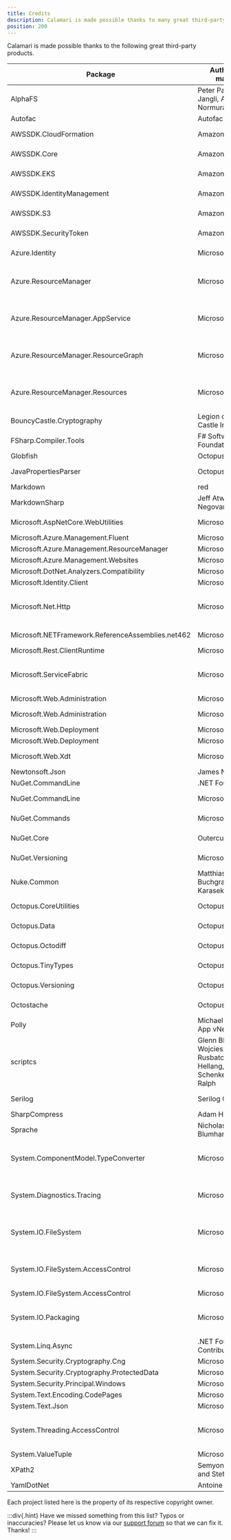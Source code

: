 ```yaml
---
title: Credits
description: Calamari is made possible thanks to many great third-party products.
position: 200
---
```


Calamari is made possible thanks to the following great third-party products.

|                      Package                      |                         Authors and/or maintainers                        |                                                                                                        Find it at...                                                                                                        |                                                       License                                                       |
| ------------------------------------------------- | ------------------------------------------------------------------------- | --------------------------------------------------------------------------------------------------------------------------------------------------------------------------------------------------------------------------- | ------------------------------------------------------------------------------------------------------------------- |
| AlphaFS                                           | Peter Palotas, Jeffrey Jangli, Alexandr Normuradov                        | [https://alphafs.alphaleonis.com/](https://alphafs.alphaleonis.com/)                                                                                                                                                        | [MIT](https://github.com/alphaleonis/AlphaFS/blob/master/LICENSE.md)                                                |
| Autofac                                           | Autofac Contributors                                                      | [http://autofac.org/](http://autofac.org/)                                                                                                                                                                                  | [MIT](http://www.opensource.org/licenses/mit-license.php)                                                           |
| AWSSDK.CloudFormation                             | Amazon Web Services                                                       | [https://github.com/aws/aws-sdk-net/](https://github.com/aws/aws-sdk-net/)                                                                                                                                                  | [Apache-2.0](http://aws.amazon.com/apache2.0/)                                                                      |
| AWSSDK.Core                                       | Amazon Web Services                                                       | [https://github.com/aws/aws-sdk-net/](https://github.com/aws/aws-sdk-net/)                                                                                                                                                  | [Apache-2.0](http://aws.amazon.com/apache2.0/)                                                                      |
| AWSSDK.EKS                                        | Amazon Web Services                                                       | [https://github.com/aws/aws-sdk-net/](https://github.com/aws/aws-sdk-net/)                                                                                                                                                  | [Apache-2.0](http://aws.amazon.com/apache2.0/)                                                                      |
| AWSSDK.IdentityManagement                         | Amazon Web Services                                                       | [https://github.com/aws/aws-sdk-net/](https://github.com/aws/aws-sdk-net/)                                                                                                                                                  | [Apache-2.0](http://aws.amazon.com/apache2.0/)                                                                      |
| AWSSDK.S3                                         | Amazon Web Services                                                       | [https://github.com/aws/aws-sdk-net/](https://github.com/aws/aws-sdk-net/)                                                                                                                                                  | [Apache-2.0](http://aws.amazon.com/apache2.0/)                                                                      |
| AWSSDK.SecurityToken                              | Amazon Web Services                                                       | [https://github.com/aws/aws-sdk-net/](https://github.com/aws/aws-sdk-net/)                                                                                                                                                  | [Apache-2.0](http://aws.amazon.com/apache2.0/)                                                                      |
| Azure.Identity                                    | Microsoft                                                                 | [https://github.com/Azure/azure-sdk-for-net/blob/Azure.Identity_1.13.1/sdk/identity/Azure.Identity/README.md](https://github.com/Azure/azure-sdk-for-net/blob/Azure.Identity_1.13.1/sdk/identity/Azure.Identity/README.md)  | [MIT](https://www.nuget.org/packages/Azure.Identity/1.13.1/license)                                                 |
| Azure.ResourceManager                             | Microsoft                                                                 | [https://github.com/Azure/azure-sdk-for-net/blob/Azure.ResourceManager_1.11.0/sdk/resourcemanager/Azure.ResourceManager/README.md](https://github.com/Azure/azure-sdk-for-net/blob/Azure.ResourceManager_1.11.0/sdk/resourcemanager/Azure.ResourceManager/README.md) | [MIT](https://www.nuget.org/packages/Azure.ResourceManager/1.11.0/license)                                          |
| Azure.ResourceManager.AppService                  | Microsoft                                                                 | [https://github.com/Azure/azure-sdk-for-net/blob/Azure.ResourceManager.AppService_1.0.2/sdk/websites/Azure.ResourceManager.AppService/README.md](https://github.com/Azure/azure-sdk-for-net/blob/Azure.ResourceManager.AppService_1.0.2/sdk/websites/Azure.ResourceManager.AppService/README.md) | [MIT](https://www.nuget.org/packages/Azure.ResourceManager.AppService/1.0.2/license)                                |
| Azure.ResourceManager.ResourceGraph               | Microsoft                                                                 | [https://github.com/Azure/azure-sdk-for-net/blob/Azure.ResourceManager.ResourceGraph_1.0.1/sdk/resourcegraph/Azure.ResourceManager.ResourceGraph/README.md](https://github.com/Azure/azure-sdk-for-net/blob/Azure.ResourceManager.ResourceGraph_1.0.1/sdk/resourcegraph/Azure.ResourceManager.ResourceGraph/README.md) | [MIT](https://www.nuget.org/packages/Azure.ResourceManager.ResourceGraph/1.0.1/license)                             |
| Azure.ResourceManager.Resources                   | Microsoft                                                                 | [https://github.com/Azure/azure-sdk-for-net/blob/Azure.ResourceManager.Resources_1.7.0/sdk/resources/Azure.ResourceManager.Resources/README.md](https://github.com/Azure/azure-sdk-for-net/blob/Azure.ResourceManager.Resources_1.7.0/sdk/resources/Azure.ResourceManager.Resources/README.md) | [MIT](https://www.nuget.org/packages/Azure.ResourceManager.Resources/1.7.0/license)                                 |
| BouncyCastle.Cryptography                         | Legion of the Bouncy Castle Inc.                                          | [https://www.bouncycastle.org/stable/nuget/csharp/website](https://www.bouncycastle.org/stable/nuget/csharp/website)                                                                                                        | [MIT](https://www.nuget.org/packages/BouncyCastle.Cryptography/2.4.0/license)                                       |
| FSharp.Compiler.Tools                             | F# Software Foundation                                                    | [https://github.com/fsharp/fsharp](https://github.com/fsharp/fsharp)                                                                                                                                                        | [MIT](https://github.com/fsharp/fsharp/blob/master/LICENSE)                                                         |
| Globfish                                          | Octopus Deploy                                                            |                                                                                                                                                                                                                             | [Custom](https://aka.ms/deprecateLicenseUrl)                                                                        |
| JavaPropertiesParser                              | Octopus Deploy                                                            | [https://github.com/OctopusDeploy/JavaPropertiesParser](https://github.com/OctopusDeploy/JavaPropertiesParser)                                                                                                              | [Apache-2.0](https://www.nuget.org/packages/JavaPropertiesParser/0.2.1/license)                                     |
| Markdown                                          | red                                                                       | [https://github.com/hey-red/Markdown](https://github.com/hey-red/Markdown)                                                                                                                                                  | [MIT](https://raw.githubusercontent.com/hey-red/Markdown/master/LICENSE)                                            |
| MarkdownSharp                                     | Jeff Atwood,Milan Negovan,John Gruber                                     | []()                                                                                                                                                                                                                        | [Undefined]()                                                                                                       |
| Microsoft.AspNetCore.WebUtilities                 | Microsoft                                                                 | [https://asp.net/](https://asp.net/)                                                                                                                                                                                        | [Apache-2.0](https://raw.githubusercontent.com/aspnet/AspNetCore/2.0.0/LICENSE.txt)                                 |
| Microsoft.Azure.Management.Fluent                 | Microsoft                                                                 | [https://github.com/Azure/azure-libraries-for-net](https://github.com/Azure/azure-libraries-for-net)                                                                                                                        | [MIT](https://raw.githubusercontent.com/Microsoft/dotnet/master/LICENSE)                                            |
| Microsoft.Azure.Management.ResourceManager        | Microsoft                                                                 | [https://github.com/Azure/azure-sdk-for-net](https://github.com/Azure/azure-sdk-for-net)                                                                                                                                    | [MIT](https://raw.githubusercontent.com/Microsoft/dotnet/master/LICENSE)                                            |
| Microsoft.Azure.Management.Websites               | Microsoft                                                                 | [https://github.com/Azure/azure-sdk-for-net](https://github.com/Azure/azure-sdk-for-net)                                                                                                                                    | [MIT](https://raw.githubusercontent.com/Microsoft/dotnet/master/LICENSE)                                            |
| Microsoft.DotNet.Analyzers.Compatibility          | Microsoft                                                                 | [https://github.com/dotnet/platform-compat](https://github.com/dotnet/platform-compat)                                                                                                                                      | [MIT](https://github.com/dotnet/platform-compat/blob/master/LICENSE)                                                |
| Microsoft.Identity.Client                         | Microsoft                                                                 | [https://go.microsoft.com/fwlink/?linkid=844761](https://go.microsoft.com/fwlink/?linkid=844761)                                                                                                                            | [MIT](https://www.nuget.org/packages/Microsoft.Identity.Client/4.66.2/license)                                      |
| Microsoft.Net.Http                                | Microsoft                                                                 | [http://go.microsoft.com/fwlink/?LinkID=280055](http://go.microsoft.com/fwlink/?LinkID=280055)                                                                                                                              | [Microsoft .Net Library License](http://go.microsoft.com/fwlink/?LinkId=329770)                                     |
| Microsoft.NETFramework.ReferenceAssemblies.net462 | Microsoft                                                                 | [https://github.com/Microsoft/dotnet/tree/master/releases/reference-assemblies](https://github.com/Microsoft/dotnet/tree/master/releases/reference-assemblies)                                                              | [MIT](https://github.com/Microsoft/dotnet/blob/master/LICENSE)                                                      |
| Microsoft.Rest.ClientRuntime                      | Microsoft                                                                 | [https://github.com/Azure/azure-sdk-for-net](https://github.com/Azure/azure-sdk-for-net)                                                                                                                                    | [MIT](https://raw.githubusercontent.com/Microsoft/dotnet/master/LICENSE)                                            |
| Microsoft.ServiceFabric                           | Microsoft                                                                 | [http://aka.ms/servicefabric](http://aka.ms/servicefabric)                                                                                                                                                                  | [Microsoft .Net Library License](http://www.microsoft.com/web/webpi/eula/net_library_eula_ENU.htm)                  |
| Microsoft.Web.Administration                      | Microsoft                                                                 | [http://microsoft.com](http://microsoft.com)                                                                                                                                                                                | [Undefined]()                                                                                                       |
| Microsoft.Web.Administration                      | Microsoft                                                                 | [https://msdn.microsoft.com/en-us/library/microsoft.web.administration(v=vs.90).aspx](https://msdn.microsoft.com/en-us/library/microsoft.web.administration(v=vs.90).aspx)                                                  | [Custom](https://www.microsoft.com/web/webpi/eula/net_library_eula_enu.htm)                                         |
| Microsoft.Web.Deployment                          | Microsoft                                                                 | [http://www.iis.net/downloads/microsoft/web-deploy](http://www.iis.net/downloads/microsoft/web-deploy)                                                                                                                      | [Custom](http://www.microsoft.com/web/webpi/eula/webdeploy_35_eula_enu.htm)                                         |
| Microsoft.Web.Deployment                          | Microsoft                                                                 | [https://www.iis.net/downloads/microsoft/web-deploy](https://www.iis.net/downloads/microsoft/web-deploy)                                                                                                                    | [Custom](https://www.nuget.org/packages/Microsoft.Web.Deployment/4.0.5/license)                                     |
| Microsoft.Web.Xdt                                 | Microsoft                                                                 | [https://github.com/dotnet/xdt](https://github.com/dotnet/xdt)                                                                                                                                                              | [Apache-2.0](https://www.nuget.org/packages/Microsoft.Web.Xdt/3.1.0/license)                                        |
| Newtonsoft.Json                                   | James Newton-King                                                         | [https://www.newtonsoft.com/json](https://www.newtonsoft.com/json)                                                                                                                                                          | [MIT](https://www.nuget.org/packages/Newtonsoft.Json/13.0.3/license)                                                |
| NuGet.CommandLine                                 | .NET Foundation                                                           | [https://github.com/NuGet/NuGet2](https://github.com/NuGet/NuGet2)                                                                                                                                                          | [Custom](http://www.microsoft.com/web/webpi/eula/nuget_release_eula.htm)                                            |
| NuGet.CommandLine                                 | Microsoft                                                                 | [https://aka.ms/nugetprj](https://aka.ms/nugetprj)                                                                                                                                                                          | [Apache-2.0](https://www.nuget.org/packages/NuGet.CommandLine/6.0.6/license)                                        |
| NuGet.Commands                                    | Microsoft                                                                 | [https://aka.ms/nugetprj](https://aka.ms/nugetprj)                                                                                                                                                                          | [Apache-2.0](https://www.nuget.org/packages/NuGet.Commands/5.11.5/license)                                          |
| NuGet.Core                                        | Outercurve Foundation                                                     | [https://github.com/NuGet/NuGet2](https://github.com/NuGet/NuGet2)                                                                                                                                                          | [Apache-2.0](https://raw.githubusercontent.com/NuGet/NuGet2/master/LICENSE.txt)                                     |
| NuGet.Versioning                                  | Microsoft                                                                 | [https://aka.ms/nugetprj](https://aka.ms/nugetprj)                                                                                                                                                                          | [Apache-2.0](https://www.nuget.org/packages/NuGet.Versioning/5.11.6/license)                                        |
| Nuke.Common                                       | Matthias Koch, Ulrich Buchgraber, Sebastian Karasek                       | [https://nuke.build/](https://nuke.build/)                                                                                                                                                                                  | [MIT](https://www.nuget.org/packages/Nuke.Common/7.0.6/license)                                                     |
| Octopus.CoreUtilities                             | Octopus Deploy                                                            | [https://github.com/OctopusDeploy/CoreUtilities](https://github.com/OctopusDeploy/CoreUtilities)                                                                                                                            | [Apache-2.0](https://licenses.nuget.org/Apache-2.0)                                                                 |
| Octopus.Data                                      | Octopus Deploy                                                            | [https://github.com/OctopusDeploy/Data](https://github.com/OctopusDeploy/Data)                                                                                                                                              | [Apache-2.0](https://licenses.nuget.org/Apache-2.0)                                                                 |
| Octopus.Octodiff                                  | Octopus Deploy                                                            | [https://github.com/OctopusDeploy/Octodiff](https://github.com/OctopusDeploy/Octodiff)                                                                                                                                      | [Apache-2.0](https://www.nuget.org/packages/Octopus.Octodiff/2.0.547/license)                                       |
| Octopus.TinyTypes                                 | Octopus Deploy                                                            | [https://github.com/OctopusDeploy/TinyTypes](https://github.com/OctopusDeploy/TinyTypes)                                                                                                                                    | [Apache-2.0](https://www.nuget.org/packages/Octopus.TinyTypes/2.2.1156/license)                                     |
| Octopus.Versioning                                | Octopus Deploy                                                            | [https://github.com/OctopusDeploy/Versioning](https://github.com/OctopusDeploy/Versioning)                                                                                                                                  | [Apache-2.0](https://www.nuget.org/packages/Octopus.Versioning/5.1.876/license)                                     |
| Octostache                                        | Octopus Deploy                                                            | [https://github.com/OctopusDeploy/Octostache/](https://github.com/OctopusDeploy/Octostache/)                                                                                                                                | [Apache-2.0](https://github.com/OctopusDeploy/Octostache/blob/master/LICENSE.txt)                                   |
| Polly                                             | Michael Wolfenden, App vNext                                              | [https://github.com/App-vNext/Polly](https://github.com/App-vNext/Polly)                                                                                                                                                    | [BSD-3-Clause](https://www.nuget.org/packages/Polly/8.3.1/license)                                                  |
| scriptcs                                          | Glenn Block, Filip Wojcieszyn, Justin Rusbatch, Kristian Hellang, Damian Schenkelman, Adam Ralph | [http://scriptcs.net](http://scriptcs.net)                                                                                                                                                                                  | [Apache-2.0](https://github.com/scriptcs/scriptcs/blob/master/LICENSE.md)                                           |
| Serilog                                           | Serilog Contributors                                                      | [https://serilog.net/](https://serilog.net/)                                                                                                                                                                                | [Apache-2.0](https://www.nuget.org/packages/Serilog/2.10.0/license)                                                 |
| SharpCompress                                     | Adam Hathcock                                                             | [https://github.com/adamhathcock/sharpcompress](https://github.com/adamhathcock/sharpcompress)                                                                                                                              | [MIT](https://www.nuget.org/packages/SharpCompress/0.37.2/license)                                                  |
| Sprache                                           | Nicholas Blumhardt,Contributors                                           | [https://github.com/sprache/Sprache](https://github.com/sprache/Sprache)                                                                                                                                                    | [MIT](https://github.com/sprache/Sprache/blob/master/licence.txt)                                                   |
| System.ComponentModel.TypeConverter               | Microsoft                                                                 | [https://dot.net/](https://dot.net/)                                                                                                                                                                                        | [Microsoft .Net Library License](http://go.microsoft.com/fwlink/?LinkId=329770)                                     |
| System.Diagnostics.Tracing                        | Microsoft                                                                 | [https://dot.net/](https://dot.net/)                                                                                                                                                                                        | [Microsoft .Net Library License](http://go.microsoft.com/fwlink/?LinkId=329770)                                     |
| System.IO.FileSystem                              | Microsoft                                                                 | [https://dot.net/](https://dot.net/)                                                                                                                                                                                        | [Microsoft .Net Library License](http://go.microsoft.com/fwlink/?LinkId=329770)                                     |
| System.IO.FileSystem.AccessControl                | Microsoft                                                                 | [https://dot.net/](https://dot.net/)                                                                                                                                                                                        | [Microsoft .Net Library License](http://go.microsoft.com/fwlink/?LinkId=329770)                                     |
| System.IO.FileSystem.AccessControl                | Microsoft                                                                 | [https://github.com/dotnet/corefx](https://github.com/dotnet/corefx)                                                                                                                                                        | [MIT](https://www.nuget.org/packages/System.IO.FileSystem.AccessControl/4.7.0/license)                              |
| System.IO.Packaging                               | Microsoft                                                                 | [https://dot.net/](https://dot.net/)                                                                                                                                                                                        | [Microsoft .Net Library License](http://go.microsoft.com/fwlink/?LinkId=329770)                                     |
| System.Linq.Async                                 | .NET Foundation and Contributors                                          | [https://github.com/dotnet/reactive](https://github.com/dotnet/reactive)                                                                                                                                                    | [MIT](https://www.nuget.org/packages/System.Linq.Async/6.0.1/license)                                               |
| System.Security.Cryptography.Cng                  | Microsoft                                                                 | [https://github.com/dotnet/runtime](https://github.com/dotnet/runtime)                                                                                                                                                      | [MIT](https://www.nuget.org/packages/System.Security.Cryptography.Cng/5.0.0/license)                                |
| System.Security.Cryptography.ProtectedData        | Microsoft                                                                 | [https://dot.net/](https://dot.net/)                                                                                                                                                                                        | [MIT](https://github.com/dotnet/corefx/blob/master/LICENSE.TXT)                                                     |
| System.Security.Principal.Windows                 | Microsoft                                                                 | [https://github.com/dotnet/corefx](https://github.com/dotnet/corefx)                                                                                                                                                        | [MIT](https://www.nuget.org/packages/System.Security.Principal.Windows/4.7.0/license)                               |
| System.Text.Encoding.CodePages                    | Microsoft                                                                 | [https://dot.net/](https://dot.net/)                                                                                                                                                                                        | [MIT](https://www.nuget.org/packages/System.Text.Encoding.CodePages/8.0.0/license)                                  |
| System.Text.Json                                  | Microsoft                                                                 | [https://dot.net/](https://dot.net/)                                                                                                                                                                                        | [MIT](https://www.nuget.org/packages/System.Text.Json/8.0.5/license)                                                |
| System.Threading.AccessControl                    | Microsoft                                                                 | [https://dot.net/](https://dot.net/)                                                                                                                                                                                        | [Microsoft .Net Library License](http://go.microsoft.com/fwlink/?LinkId=329770)                                     |
| System.ValueTuple                                 | Microsoft                                                                 | [https://dot.net/](https://dot.net/)                                                                                                                                                                                        | [MIT](https://github.com/dotnet/corefx/blob/master/LICENSE.TXT)                                                     |
| XPath2                                            | Semyon A. Chertkov and Stef Heyenrath                                     | [https://github.com/StefH/XPath2.Net](https://github.com/StefH/XPath2.Net)                                                                                                                                                  | [MS-PL](https://www.nuget.org/packages/XPath2/1.0.12/license)                                                       |
| YamlDotNet                                        | Antoine Aubry                                                             | [https://github.com/aaubry/YamlDotNet/wiki](https://github.com/aaubry/YamlDotNet/wiki)                                                                                                                                      | [Custom](https://www.nuget.org/packages/YamlDotNet/8.1.2/license)                                                   |


Each project listed here is the property of its respective copyright owner.

:::div{.hint}
Have we missed something from this list? Typos or inaccuracies? Please let us know via our [support forum](https://octopus.com/support) so that we can fix it. Thanks!
:::